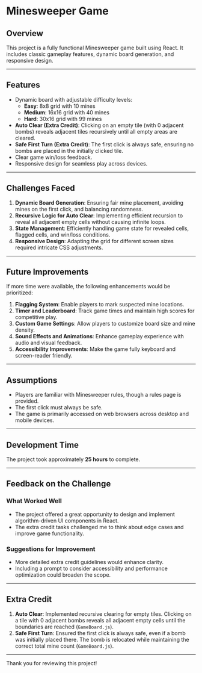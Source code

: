 # Minesweeper Game

## Overview
This project is a fully functional Minesweeper game built using React. It includes classic gameplay features, dynamic board generation, and responsive design. 

---

## Features
- Dynamic board with adjustable difficulty levels:
  - **Easy**: 8x8 grid with 10 mines
  - **Medium**: 16x16 grid with 40 mines
  - **Hard**: 30x16 grid with 99 mines
- **Auto Clear (Extra Credit)**: Clicking on an empty tile (with 0 adjacent bombs) reveals adjacent tiles recursively until all empty areas are cleared.
- **Safe First Turn (Extra Credit)**: The first click is always safe, ensuring no bombs are placed in the initially clicked tile.
- Clear game win/loss feedback.
- Responsive design for seamless play across devices.

---

## Challenges Faced
1. **Dynamic Board Generation**: Ensuring fair mine placement, avoiding mines on the first click, and balancing randomness.
2. **Recursive Logic for Auto Clear**: Implementing efficient recursion to reveal all adjacent empty cells without causing infinite loops.
3. **State Management**: Efficiently handling game state for revealed cells, flagged cells, and win/loss conditions.
4. **Responsive Design**: Adapting the grid for different screen sizes required intricate CSS adjustments.

---

## Future Improvements
If more time were available, the following enhancements would be prioritized:
1. **Flagging System**: Enable players to mark suspected mine locations.
2. **Timer and Leaderboard**: Track game times and maintain high scores for competitive play.
3. **Custom Game Settings**: Allow players to customize board size and mine density.
4. **Sound Effects and Animations**: Enhance gameplay experience with audio and visual feedback.
5. **Accessibility Improvements**: Make the game fully keyboard and screen-reader friendly.

---

## Assumptions
- Players are familiar with Minesweeper rules, though a rules page is provided.
- The first click must always be safe.
- The game is primarily accessed on web browsers across desktop and mobile devices.

---

## Development Time
The project took approximately **25 hours** to complete.

---

## Feedback on the Challenge
### What Worked Well
- The project offered a great opportunity to design and implement algorithm-driven UI components in React.
- The extra credit tasks challenged me to think about edge cases and improve game functionality.

### Suggestions for Improvement
- More detailed extra credit guidelines would enhance clarity.
- Including a prompt to consider accessibility and performance optimization could broaden the scope.

---

## Extra Credit
1. **Auto Clear**: Implemented recursive clearing for empty tiles. Clicking on a tile with 0 adjacent bombs reveals all adjacent empty cells until the boundaries are reached (`GameBoard.js`).
2. **Safe First Turn**: Ensured the first click is always safe, even if a bomb was initially placed there. The bomb is relocated while maintaining the correct total mine count (`GameBoard.js`).

---

Thank you for reviewing this project!
